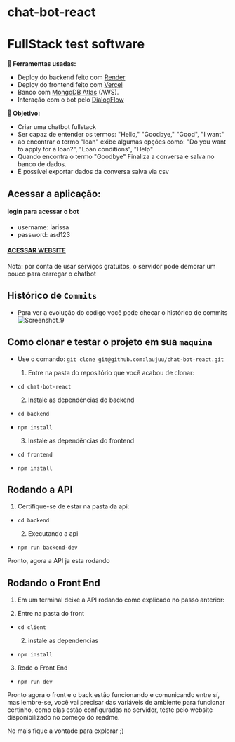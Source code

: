 # chat-bot-react

# FullStack test software

  <strong>🚵 Ferramentas usadas:</strong>
  <ul>
    <li>Deploy do backend feito com <a href="https://render.com/"  target="_blank" rel="noopener noreferrer">Render</a></li>
    <li>Deploy do frontend feito com <a href="https://vercel.com/"  target="_blank" rel="noopener noreferrer">Vercel</a></li>
    <li>Banco com <a href="https://www.mongodb.com/atlas/database" target="_blank" rel="noopener noreferrer">MongoDB Atlas</a> (AWS).</li>
    <li>Interação com o bot pelo <a href="https://cloud.google.com/dialogflow?hl=pt-br"  target="_blank" rel="noopener noreferrer">DialogFlow</a></li>
  </ul>

  <strong>🚵 Objetivo:</strong>
  <ul>
    <li>Criar uma chatbot fullstack</li>
    <li>Ser capaz de entender os termos:  "Hello," "Goodbye," "Good", "I want"</li>
    <li>ao encontrar o termo "loan" exibe algumas opções como: "Do you want to apply for a loan?", "Loan conditions", "Help"</li>
    <li>Quando encontra o termo "Goodbye" Finaliza a conversa e salva no banco de dados.</li>
    <li>É possível exportar dados da conversa salva via csv</li>
   </ul>

</details>

## Acessar a aplicação:
#### login para acessar o bot 
<ul>
  <li>username: larissa</li>
  <li>password: asd123</li>
</ul>

  #### [ACESSAR WEBSITE](https://chat-bot-react-alpha.vercel.app/)
  Nota: por conta de usar serviços gratuitos, o servidor pode demorar um pouco para carregar o chatbot



## Histórico de `Commits`
  * Para ver a evolução do codigo você pode checar o histórico de commits  
  ![Screenshot_9](https://user-images.githubusercontent.com/37710776/229648831-1d560b18-a34f-42bf-91b3-20a44ff2125f.png)
  
  
  
## Como clonar e testar o projeto em sua `maquina`

* Use o comando: `git clone git@github.com:laujuu/chat-bot-react.git`

  1. Entre na pasta do repositório que você acabou de clonar:

* `cd chat-bot-react`

  2. Instale as dependências do backend

* `cd backend`
* `npm install`
  
  3. Instale as dependências do frontend
* `cd frontend`
* `npm install`


## Rodando a API

  1. Certifique-se de estar na pasta da api:

* `cd backend`

  2. Executando a api

* `npm run backend-dev`
  
Pronto, agora a API ja esta rodando



## Rodando o Front End

  1. Em um terminal deixe a API rodando como explicado no passo anterior:

  2. Entre na pasta do front

* `cd client`

  2. instale as dependencias

* `npm install`

 3. Rode o Front End

* `npm run dev`

Pronto agora o front e o back estão funcionando e comunicando entre sí, mas lembre-se, você vai precisar das variáveis de ambiente para funcionar certinho, 
como elas estão configuradas no servidor, teste pelo website disponibilizado no começo do readme.

No mais fique a vontade para explorar ;)
